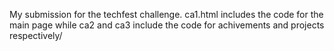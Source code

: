 My submission for the techfest challenge. 
ca1.html includes the code for the main page while ca2 and ca3 include the code for achivements and projects respectively/ 
